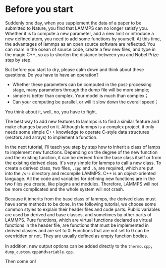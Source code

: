 # Before you start

Suddenly one day, when you supplement the data of a paper to be submitted to Nature, you find that LAMMPS can no longer satisfy you. Whether it is to compute a new parameter, add a new limit or introduce a new defined atom, you need to add some functions by yourself. At this time, the advantages of lammps as an open source software are reflected. You can roam in the ocean of source code, create a few new files, and type in the magic C++, so as to shorten the distance between you and Nobel Prize step by step.

But before you start to dry, please calm down and think about these questions. Do you have to have an operation?

* Whether these parameters can be computed in the post-processing stage, many parameters through the dump file will be more simple;
* simple is better than complex. Your model is much than complex；
* Can your computing be parallel, or will it slow down the overall speed；

You think about it, well, no, you have to fight.

The best way to add new features to lammps is to find a similar feature and make changes based on it. Although lammps is a complex project, it only needs some simple C++ knowledge to operate C-style data structures (vectors and arrays) to implement a function.

In the next tutorial, I'll teach you step by step how to inherit a class of lamps to implement new functions. Depending on the degree of the new function and the existing function, it can be derived from the base class itself or from the existing derived class. It's very simple for lammps to call a new class. To create a derived class, two files, `.cpp` and `.h`, are required, which are put into the `/src` directory and recompile LAMMPS. C++ is an object-oriented language. All the code and variables for defining new functions are in the two files you create, like plugins and modules. Therefore, LAMMPS will not be more complicated and the whole system will not crash.

Because it inherits from the base class of lammps, the derived class must have some methods to be done. In the following tutorial, we choose some common styles to explain their header files and code parts. Public variables are used by derived and base classes, and sometimes by other parts of LAMMPS. Pure functions, which are virtual functions declared as virtual functions in the header file, are functions that must be implemented in derived classes and are set to 0. Functions that are not set to 0 can be overridden or not. They are usually defined as empty function bodies.

In addition, new output options can be added directly to the `thermo.cpp`，`dump_custom.cpp`and`variable.cpp`.

Then come on!